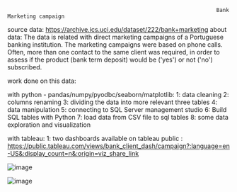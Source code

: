                                                                       Bank Marketing campaign 

 source data: https://archive.ics.uci.edu/dataset/222/bank+marketing
 about data: The data is related with direct marketing campaigns of a Portuguese banking institution. The marketing campaigns were based on phone calls.
 Often, more than one contact to the same client was required, in order to assess if the product (bank term deposit) would be ('yes') or not ('no') subscribed. 

 work done on this data:
 
 with python - pandas/numpy/pyodbc/seaborn/matplotlib:
 1:  data cleaning
 2: columns renaming 
 3: dividing the data into more relevant three tables
 4: data manipulation 
 5: connecting to SQL Server management studio
 6: Build SQL tables with Python
 7: load data from CSV file to sql tables 
 8: some data exploration and visualization  

 with tableau:
 1: two dashboards available on tableau public : https://public.tableau.com/views/bank_client_dash/campaign?:language=en-US&:display_count=n&:origin=viz_share_link



  ![image](https://github.com/mohamed32145/client-bank-data-analysis-/assets/29711430/e44c8d56-2232-4531-815f-e457c3757af4)

  ![image](https://github.com/mohamed32145/client-bank-data-analysis-/assets/29711430/35623161-277f-4452-a5e6-8c4055fb76e8)


  



 
